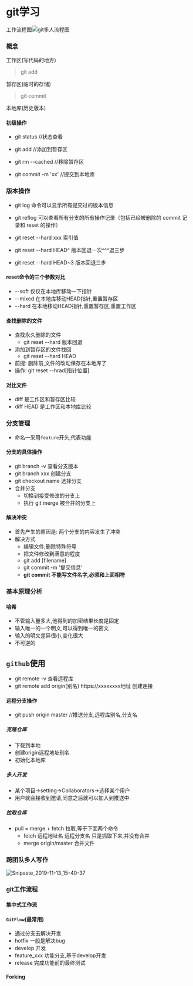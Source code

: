 # git学习

工作流程图![git多人流程图](E:\node\md\git多人流程图.png)

### 概念

工作区(写代码的地方)

> git add

暂存区(临时的存储)

> git commit

本地库(历史版本)

#### 初级操作

* git status     //状态查看

* git add		//添加到暂存区
* git rm --cached    //移除暂存区
* git commit -m 'xx'	  //提交到本地库

### 版本操作

* git log 命令可以显示所有提交过的版本信息

* git reflog 可以查看所有分支的所有操作记录（包括已经被删除的 commit 记录和 reset 的操作）
* git reset --hard xxx 索引值
* git reset --hard HEAD^ 版本回退一次^^^退三步
* git reset --hard HEAD~3   版本回退三步



#### reset命令的三个参数对比 

*  --soft        仅仅在本地库移动一下指针
* --mixed     在本地库移动HEAD指针,重置暂存区
* --hard       在本地移动HEAD指针,重置暂存区,重置工作区



#### 查找删除的文件

* 查找永久删除的文件
  * git reset --hard 版本回退
* 添加到暂存区的文件找回
  * git reset --hard HEAD
* 前提: 删除前,文件的改动保存在本地库了
* 操作: git reset --hrad[指针位置]



#### 对比文件

* diff                       是工作区和暂存区比较
* diff HEAD            是工作区和本地库比较



### 分支管理

* 命名一采用`feature`开头,代表功能

#### 分支的具体操作

* git branch -v 查看分支版本
* git branch xxx  创建分支
* git checkout name  选择分支
* 合并分支
  * 切换到接受修改的分支上
  * 执行 git merge 被合并的分支上

#### 解决冲突

* 首先产生的原因是: 两个分支的内容发生了冲突
* 解决方式
  * 编辑文件,删除特殊符号
  * 把文件修改到满意的程度
  * git add [filename]
  * git commit -m '提交信息'
  * **git commit 不能写文件名字,必须和上面相符**



### 基本原理分析

#### 哈希

* 不管输入量多大,他得到的加密结果长度是固定
* 输入唯一的一个明文,可以得到唯一的密文
* 输入的明文差异很小,变化很大
* 不可逆的



## `github`使用

* git remote -v                        查看远程库
* git remote add origin(别名) https://xxxxxxxx地址              创建连接

#### 远程分支操作

* git push origin master   //推送分支,远程库别名,分支名

##### 克隆仓库

* 下载到本地
* 创建origin远程地址别名
* 初始化本地库

##### 多人开发

* 某个项目->setting->Collaborators->选择某个用户
* 用户就会接收到邀请,同意之后就可以加入到推送中

##### 拉取仓库

* pull = merge + fetch             拉取,等于下面两个命令
  * fetch  远程地址名  远程分支名      只是抓取下来,并没有合并
  * merge origin/master    合并文件



### 跨团队多人写作

![Snipaste_2019-11-13_15-40-37](E:\node\md\Snipaste_2019-11-13_15-40-37.png)





### git工作流程

#### 集中式工作流

#### `GitFlow`(最常用)

* 通过分支去解决开发
* hotfix 一般是解决bug
* develop 开发
* feature_xxx 功能分支,基于develop开发
* release 完成功能前的最终测试

#### Forking

